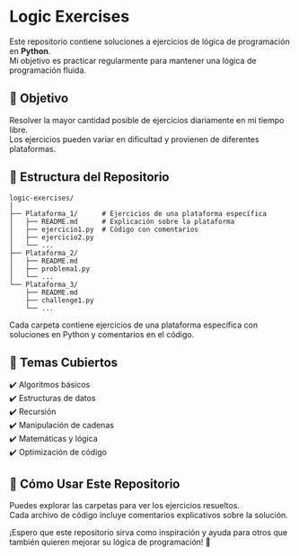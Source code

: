 # **Logic Exercises**  

Este repositorio contiene soluciones a ejercicios de lógica de programación en **Python**.  
Mi objetivo es practicar regularmente para mantener una lógica de programación fluida.  

## 📌 **Objetivo**  
Resolver la mayor cantidad posible de ejercicios diariamente en mi tiempo libre.  
Los ejercicios pueden variar en dificultad y provienen de diferentes plataformas.  

## 📂 **Estructura del Repositorio**  
```
logic-exercises/
│
├── Plataforma_1/      # Ejercicios de una plataforma específica
│   ├── README.md      # Explicación sobre la plataforma
│   ├── ejercicio1.py  # Código con comentarios
│   ├── ejercicio2.py  
│   └── ...
├── Plataforma_2/      
│   ├── README.md      
│   ├── problema1.py   
│   └── ...
└── Plataforma_3/      
    ├── README.md      
    ├── challenge1.py  
    └── ...
```
Cada carpeta contiene ejercicios de una plataforma específica con soluciones en Python y comentarios en el código.  

## 🚀 **Temas Cubiertos**  
✔️ Algoritmos básicos  
✔️ Estructuras de datos  
✔️ Recursión  
✔️ Manipulación de cadenas  
✔️ Matemáticas y lógica  
✔️ Optimización de código  

## 📖 **Cómo Usar Este Repositorio**  
Puedes explorar las carpetas para ver los ejercicios resueltos.  
Cada archivo de código incluye comentarios explicativos sobre la solución.  

¡Espero que este repositorio sirva como inspiración y ayuda para otros que también quieren mejorar su lógica de programación! 🚀  
